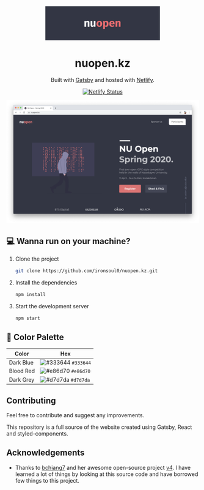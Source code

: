 <div align="center">
  <img alt="Logo" src="./src/images/badge.png" width="300" />
</div>
<h1 align="center">
  nuopen.kz
</h1>
<p align="center">
   Built with <a href="https://www.gatsbyjs.org/" target="_blank">Gatsby</a> and hosted with <a href="https://www.netlify.com/" target="_blank">Netlify</a>.
</p>
<p align="center">
  <a href="https://app.netlify.com/sites/dreamy-colden-c7c1ac/deploys" target="_blank">
    <img src="https://api.netlify.com/api/v1/badges/7142fa14-0207-4371-be3e-2aee36835dd9/deploy-status" alt="Netlify Status" />
  </a>
</p>

![demo](./src/images/screen.png)

## 💻 Wanna run on your machine?

1. Clone the project

   ```sh
   git clone https://github.com/ironsoul0/nuopen.kz.git
   ```

1. Install the dependencies

   ```sh
   npm install
   ```

3. Start the development server

   ```sh
   npm start
   ```

## 🎨 Color Palette

| Color          | Hex                                                                |
| -------------- | ------------------------------------------------------------------ |
| Dark Blue      | ![#333644](https://via.placeholder.com/10/333644?text=+) `#333644` |
| Blood Red      | ![#e86d70](https://via.placeholder.com/10/e86d70?text=+) `#e86d70` |
| Dark Grey      | ![#d7d7da](https://via.placeholder.com/10/d7d7da?text=+) `#d7d7da` |

## Contributing

Feel free to contribute and suggest any improvements.

This repository is a full source of the website created using Gatsby, React and styled-components.

## Acknowledgements

- Thanks to [bchiang7](https://github.com/bchiang7) and her awesome open-source project  [v4](https://github.com/bchiang7/v4). I have learned a lot of things by looking at this source code and have borrowed few things to this project.